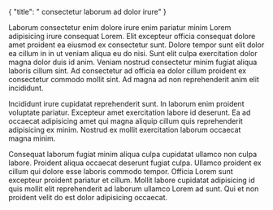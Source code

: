 {
  "title": " consectetur laborum ad dolor irure"
}

Laborum consectetur enim dolore irure enim pariatur minim Lorem adipisicing irure consequat Lorem. Elit excepteur officia consequat dolore amet proident ea eiusmod ex consectetur sunt. Dolore tempor sunt elit dolor ea cillum in in ut veniam aliqua eu do nisi. Sunt elit culpa exercitation dolor magna dolor duis id anim. Veniam nostrud consectetur minim fugiat aliqua laboris cillum sint. Ad consectetur ad officia ea dolor cillum proident ex consectetur commodo mollit sint. Ad magna ad non reprehenderit anim elit incididunt.

Incididunt irure cupidatat reprehenderit sunt. In laborum enim proident voluptate pariatur. Excepteur amet exercitation labore id deserunt. Ea ad occaecat adipisicing amet qui magna aliquip cillum quis reprehenderit adipisicing ex minim. Nostrud ex mollit exercitation laborum occaecat magna minim.

Consequat laborum fugiat minim aliqua culpa cupidatat ullamco non culpa labore. Proident aliqua occaecat deserunt fugiat culpa. Ullamco proident ex cillum qui dolore esse laboris commodo tempor. Officia Lorem sunt excepteur proident pariatur et cillum. Mollit labore cupidatat adipisicing id quis mollit elit reprehenderit ad laborum ullamco Lorem ad sunt. Qui et non proident velit do est dolor adipisicing occaecat.